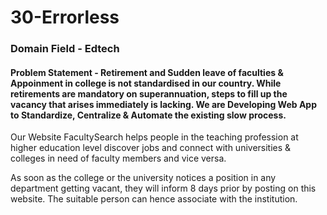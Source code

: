 # 30-Errorless
### Domain Field - **Edtech**
#### Problem Statement - Retirement and Sudden leave of faculties & Appoinment in college is not standardised in our country. While retirements are mandatory on superannuation, steps to fill up the vacancy that arises immediately is lacking. We are Developing Web App to Standardize, Centralize & Automate the existing slow process.

Our Website FacultySearch helps people in the teaching profession at higher education level discover jobs and connect with universities & colleges in need of faculty members and vice versa.

As soon as the college or the university notices a position in any department getting vacant, they will inform 8 days prior by posting on this website. The suitable person can hence associate with the institution.
